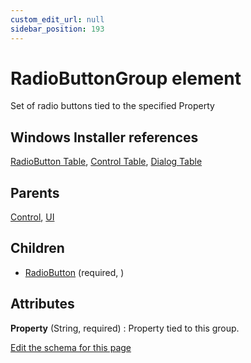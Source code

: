 ```yaml
---
custom_edit_url: null
sidebar_position: 193
---
```

# RadioButtonGroup element
Set of radio buttons tied to the specified Property

## Windows Installer references
[RadioButton Table](https://docs.microsoft.com/en-us/windows/win32/msi/radiobutton-table), [Control Table](https://docs.microsoft.com/en-us/windows/win32/msi/control-table), [Dialog Table](https://docs.microsoft.com/en-us/windows/win32/msi/dialog-table)

## Parents
[Control](control.md), [UI](ui.md)

## Children
* [RadioButton](radiobutton.md) (required, ) 

## Attributes
**Property** (String, required)
  : Property tied to this group.


[Edit the schema for this page](https://github.com/wixtoolset/web/blob/master/src/xsd4/wix.xsd)